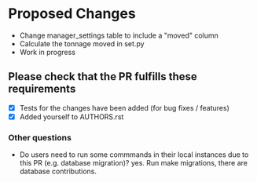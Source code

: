 # Proposed Changes

- Change manager_settings table to include a "moved" column
- Calculate the tonnage moved in set.py
- Work in progress

## Please check that the PR fulfills these requirements

- [x] Tests for the changes have been added (for bug fixes / features)
- [x] Added yourself to AUTHORS.rst

### Other questions

* Do users need to run some commmands in their local instances due to this PR
  (e.g. database migration)?
  yes. Run make migrations, there are database contributions.

